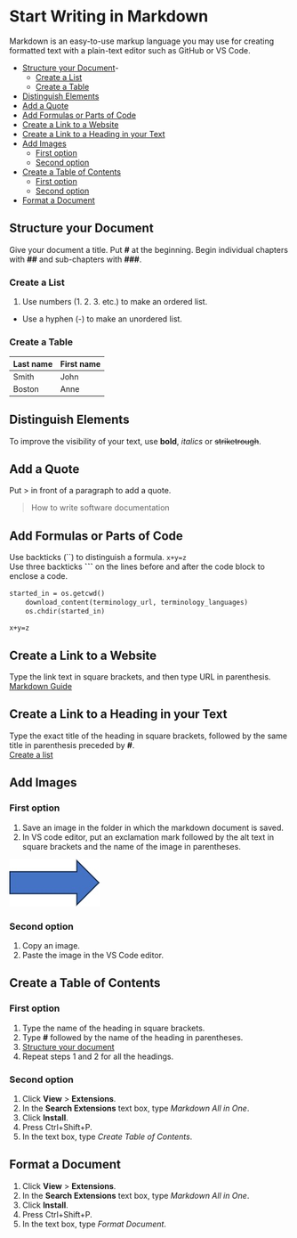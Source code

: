 
# Start Writing in Markdown <!-- omit in toc -->
Markdown is an easy-to-use markup language you may use for creating formatted text with a plain-text editor such as GitHub or VS Code.

- [Structure your Document](#structure-your-document)- 
  - [Create a List](#create-a-list)
  - [Create a Table](#create-a-table)
- [Distinguish Elements](#distinguish-elements)
- [Add a Quote](#add-a-quote)
- [Add Formulas or Parts of Code](#add-formulas-or-parts-of-code)
- [Create a Link to a Website](#create-a-link-to-a-website)
- [Create a Link to a Heading in your Text](#create-a-link-to-a-heading-in-your-text)
- [Add Images](#add-images)
  - [First option](#first-option)
  - [Second option](#second-option)
- [Create a Table of Contents](#create-a-table-of-contents)
  - [First option](#first-option-1)
  - [Second option](#second-option-1)
- [Format a Document](#format-a-document)
## Structure your Document  
Give your document a title. Put **#** at the beginning. Begin individual chapters with **##** and sub-chapters with **###**.
### Create a List
1. Use numbers (1. 2. 3. etc.) to make an ordered list.
- Use a hyphen (-) to make an unordered list.
### Create a Table
| Last name | First name |
| --------- | ---------- |
| Smith     | John       |
| Boston    | Anne       |
## Distinguish Elements
To improve the visibility of your text, use **bold**, *italics* or ~~striketrough~~.  
## Add a Quote
Put > in front of a paragraph to add a quote.

> How to write software documentation

## Add Formulas or Parts of Code
Use backticks (``) to distinguish a formula.
`x+y=z`  
Use three backticks **```** on the lines before and after the code block to enclose a code.
```
started_in = os.getcwd()
    download_content(terminology_url, terminology_languages)
    os.chdir(started_in)
```
```
x+y=z
```
## Create a Link to a Website
Type the link text in square brackets, and then type URL in parenthesis.
[Markdown Guide](https://www.markdownguide.org/cheat-sheet/)
## Create a Link to a Heading in your Text
Type the exact title of the heading in square brackets, followed by the same title in parenthesis preceded by **#**.  
[Create a list](#create-a-list)
## Add Images
### First option
1. Save an image in the folder in which the markdown document is saved.
2. In VS code editor, put an exclamation mark followed by the alt text in square brackets and the name of the image in parentheses.
   
![Alt text](Strzałka.jpg)  
### Second option
1. Copy an image.
2. Paste the image in the VS Code editor.
## Create a Table of Contents
### First option
1. Type the name of the heading in square brackets.
2. Type **#** followed by the name of the heading in parentheses.
3. [Structure your document](#structure-your-document)
4. Repeat steps 1 and 2 for all the headings.  
### Second option  
1. Click **View** > **Extensions**.
2. In the **Search Extensions** text box, type _Markdown All in One_.
3. Click **Install**.
4. Press Ctrl+Shift+P.
5. In the text box, type _Create Table of Contents_.
## Format a Document
1. Click **View** > **Extensions**.
2. In the **Search Extensions** text box, type _Markdown All in One_.
3. Click **Install**.
4. Press Ctrl+Shift+P.
5. In the text box, type _Format Document_.


